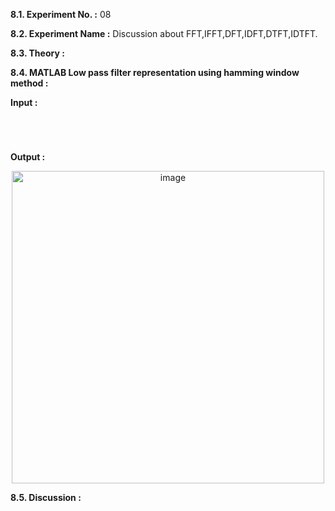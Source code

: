 
**8.1. Experiment No. :** 08

**8.2. Experiment Name :**  Discussion about FFT,IFFT,DFT,IDFT,DTFT,IDTFT.

**8.3. Theory :**

<p text-align="justify">
 
</p>




**8.4. MATLAB Low pass filter representation using hamming window method :**

**Input :**

```matlab





```

**Output :**

<p align="center">

 
 <img  width="500" alt="image" src="https://github.com/user-attachments/assets/a7cef53d-a2dd-4d38-bb73-554ee854c6dd">


</p>


**8.5. Discussion :**

<p text-align="justify">

 

</p>
 




